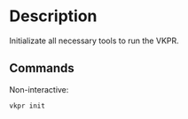 # Description

Initializate all necessary tools to run the VKPR.

## Commands

Non-interactive:

```bash
vkpr init
```
